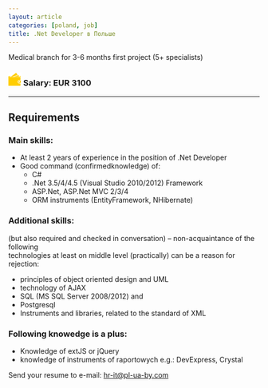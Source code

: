 ```yaml
---
layout: article
categories: [poland, job]
title: .Net Developer в Польше
---
```

Medical branch for 3-6 months first project (5+ specialists)

### ![Reward](/images/info/wallet.png) Salary: EUR 3100
------
## Requirements

### Main skills:

 * At least 2 years of experience in the position of .Net Developer
 * Good command (confirmedknowledge) of:  
   * C#  
   * .Net 3.5/4/4.5 (Visual Studio 2010/2012) Framework  
   * ASP.Net,  ASP.Net MVC 2/3/4  
   * ORM instruments (EntityFramework, NHibernate)   

### Additional skills:   

(but also required and checked in conversation) – non-acquaintance of the following   
technologies at least on middle level (practically) can be a reason for rejection:

* principles of object oriented design and UML
* technology of AJAX
* SQL (MS SQL Server 2008/2012) and
* Postgresql
* Instruments and libraries, related to the standard of XML

### Following knowedge is a plus:

* Knowledge of extJS or jQuery
* knowledge of instruments of raportowych e.g.: DevExpress, Crystal

Send your resume to e-mail: hr-it@pl-ua-by.com 
